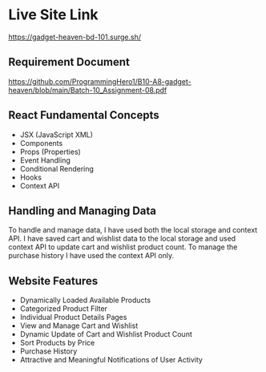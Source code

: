 
# Live Site Link
https://gadget-heaven-bd-101.surge.sh/

## Requirement Document
https://github.com/ProgrammingHero1/B10-A8-gadget-heaven/blob/main/Batch-10_Assignment-08.pdf

## React Fundamental Concepts
<ul>
<li>JSX (JavaScript XML)</li>
<li>Components</li>
<li>Props (Properties)</li>
<li>Event Handling</li>
<li>Conditional Rendering</li>
<li>Hooks</li>
<li>Context API</li>
</ul>

## Handling and Managing Data
To handle and manage data, I have used both the local storage and context API. I have saved cart and wishlist data to the local storage and used context API to update cart and wishlist product count. To manage the purchase history I have used the context API only.

## Website Features
<ul>
<li>Dynamically Loaded Available Products</li>
<li>Categorized Product Filter</li>
<li>Individual Product Details Pages</li>
<li>View and Manage Cart and Wishlist</li>
<li>Dynamic Update of Cart and Wishlist Product Count</li>
<li>Sort Products by Price</li>
<li>Purchase History</li>
<li>Attractive and Meaningful Notifications of User Activity</li>
</ul>














